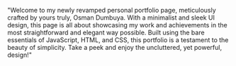 "Welcome to my newly revamped personal portfolio page, meticulously crafted by yours truly, Osman Dumbuya. With a minimalist and sleek UI design, this page is all about showcasing my work and achievements in the most straightforward and elegant way possible. Built using the bare essentials of JavaScript, HTML, and CSS, this portfolio is a testament to the beauty of simplicity. Take a peek and enjoy the uncluttered, yet powerful, design!"
